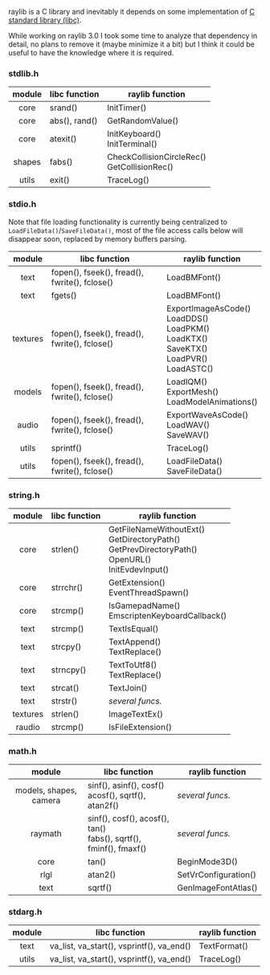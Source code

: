 raylib is a C library and inevitably it depends on some implementation of [C standard library (libc)](https://en.wikipedia.org/wiki/C_standard_library). 

While working on raylib 3.0 I took some time to analyze that dependency in detail, no plans to remove it (maybe minimize it a bit) but I think it could be useful to have the knowledge where it is required.

### stdlib.h

| module | libc function   | raylib function   |
| :----: | --------------- | ----------------- |
| core                   | srand()         | InitTimer()      |
| core                   | abs(), rand()   | GetRandomValue() |
| core                   | atexit()        | InitKeyboard()<br>InitTerminal() |
| shapes                 | fabs()          | CheckCollisionCircleRec()<br>GetCollisionRec() |
| utils                  | exit()          | TraceLog()       |

### stdio.h

Note that file loading functionality is currently being centralized to `LoadFileData()`/`SaveFileData()`, most of the file access calls below will disappear soon, replaced by memory buffers parsing.

| module | libc function   | raylib function   |
| :----: | --------------- | ----------------- |
| text                   | fopen(), fseek(), fread(), fwrite(), fclose()    | LoadBMFont()  |
| text                   | fgets()                | LoadBMFont()   |
| textures               | fopen(), fseek(), fread(), fwrite(), fclose() | ExportImageAsCode()<br>LoadDDS()<br>LoadPKM()<br>LoadKTX()<br>SaveKTX()<br>LoadPVR()<br>LoadASTC() |
| models                 | fopen(), fseek(), fread(), fwrite(), fclose()  | LoadIQM()<br>ExportMesh()<br>LoadModelAnimations()  |
| audio                  | fopen(), fseek(), fread(), fwrite(), fclose()  | ExportWaveAsCode()<br>LoadWAV()<br>SaveWAV()                                                       |
| utils                  | sprintf()  | TraceLog()    |
| utils                  | fopen(), fseek(), fread(), fwrite(), fclose() | LoadFileData()<br>SaveFileData() |

### string.h

| module | libc function   | raylib function   |
| :----: | --------------- | ----------------- |
| core                   | strlen()   | GetFileNameWithoutExt()<br>GetDirectoryPath()<br>GetPrevDirectoryPath()<br>OpenURL()<br>InitEvdevInput()     |
| core                   | strrchr()  | GetExtension()<br>EventThreadSpawn()  |
| core                   | strcmp()   | IsGamepadName()<br>EmscriptenKeyboardCallback()  |
| text                   | strcmp()   | TextIsEqual()   |
| text                   | strcpy()   | TextAppend()<br>TextReplace()   |
| text                   | strncpy()  | TextToUtf8()<br>TextReplace()   |
| text                   | strcat()   | TextJoin()         |
| text                   | strstr()   | *several funcs.*     |
| textures               | strlen()   | ImageTextEx()      |
| raudio                 | strcmp()   | IsFileExtension()  |

### math.h

| module | libc function   | raylib function   |
| :----: | --------------- | ----------------- |
| models, shapes, camera | sinf(), asinf(), cosf()<br>acosf(), sqrtf(), atan2f()              | *several funcs.*     |
| raymath                | sinf(), cosf(), acosf(), tan()<br>fabs(), sqrtf(), fminf(), fmaxf() | *several funcs.*     |
| core                   | tan()                                                            | BeginMode3D()        |
| rlgl                   | atan2()                                                          | SetVrConfiguration() |
| text                   | sqrtf()                                                          | GenImageFontAtlas()  |

### stdarg.h

| module | libc function   | raylib function   |
| :----: | --------------- | ----------------- |
| text   | va\_list, va\_start(), vsprintf(), va\_end()   | TextFormat() |
| utils  | va\_list, va\_start(), vsprintf(), va\_end()   | TraceLog()   |                                                                                            
